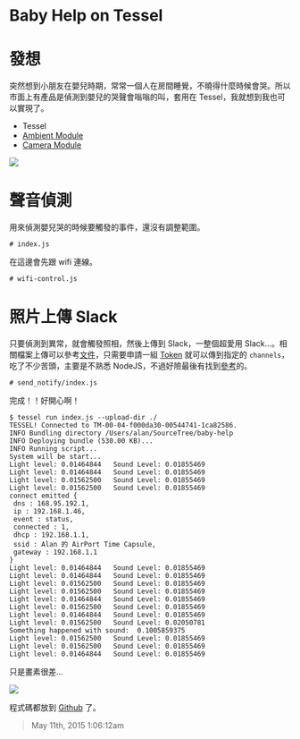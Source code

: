 # Baby Help on Tessel

# 發想

突然想到小朋友在嬰兒時期，常常一個人在房間睡覺，不曉得什麼時候會哭。所以市面上有產品是偵測到嬰兒的哭聲會嗡嗡的叫，套用在 Tessel，我就想到我也可以實現了。

- Tessel
- [Ambient Module][1]
- [Camera Module][2]

![](https://lh4.googleusercontent.com/-JkU--pBySec/VVAai6SICUI/AAAAAAAABVU/dFl5MSHd30Y/w788-h591-no/IMG_3953.JPG)

# 聲音偵測

用來偵測嬰兒哭的時候要觸發的事件，還沒有調整範圍。

	# index.js

在這邊會先跟 wifi 連線。

	# wifi-control.js

# 照片上傳 Slack

只要偵測到異常，就會觸發照相，然後上傳到 Slack，一整個超愛用 Slack...。相關檔案上傳可以參考[文件][3]，只需要申請一組 [Token][4] 就可以傳到指定的 `channels`，吃了不少苦頭，主要是不熟悉 NodeJS，不過好險最後有找到[參考][5]的。

	# send_notify/index.js

完成！！好開心啊！

	$ tessel run index.js --upload-dir ./
	TESSEL! Connected to TM-00-04-f000da30-00544741-1ca82586.
	INFO Bundling directory /Users/alan/SourceTree/baby-help
	INFO Deploying bundle (530.00 KB)...
	INFO Running script...
	System will be start...
	Light level: 0.01464844   Sound Level: 0.01855469
	Light level: 0.01464844   Sound Level: 0.01855469
	Light level: 0.01562500   Sound Level: 0.01855469
	Light level: 0.01562500   Sound Level: 0.01855469
	connect emitted {
	 dns : 168.95.192.1,
	 ip : 192.168.1.46,
	 event : status,
	 connected : 1,
	 dhcp : 192.168.1.1,
	 ssid : Alan 的 AirPort Time Capsule,
	 gateway : 192.168.1.1
	}
	Light level: 0.01464844   Sound Level: 0.01855469
	Light level: 0.01464844   Sound Level: 0.01855469
	Light level: 0.01562500   Sound Level: 0.01855469
	Light level: 0.01562500   Sound Level: 0.01855469
	Light level: 0.01464844   Sound Level: 0.01855469
	Light level: 0.01562500   Sound Level: 0.01855469
	Light level: 0.01464844   Sound Level: 0.01855469
	Light level: 0.01562500   Sound Level: 0.02050781
	Something happened with sound:  0.1005859375
	Light level: 0.01562500   Sound Level: 0.01855469
	Light level: 0.01562500   Sound Level: 0.01855469
	Light level: 0.01464844   Sound Level: 0.01855469

只是畫素很差...

![](https://lh5.googleusercontent.com/-cs7GuOMqS8w/VU-PVa0V8jI/AAAAAAAABVA/15Jrn7mLtG0/w1098-h577-no/baby-help.png)

程式碼都放到 [Github][6] 了。

[1]: https://tessel.io/modules#module-ambient
[2]: https://tessel.io/modules#module-camera
[3]: https://api.slack.com/methods/files.upload
[4]: https://api.slack.com/web
[5]: https://projects.tessel.io/projects/tesselcam
[6]: https://github.com/alanmoment/baby-help

> May 11th, 2015 1:06:12am